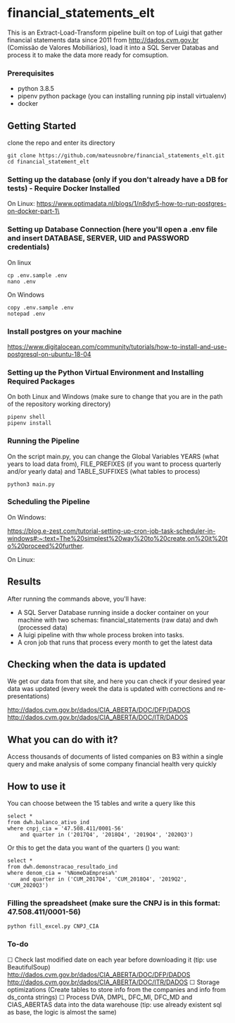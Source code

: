 # financial_statements_elt
This is an Extract-Load-Transform pipeline built on top of Luigi that gather financial statements data since 2011 from http://dados.cvm.gov.br (Comissão de Valores Mobiliários), load it into a SQL Server Databas and process it to make the data more ready for comsuption.

### Prerequisites
- python 3.8.5
- pipenv python package (you can installing running pip install virtualenv)
- docker


## Getting Started

clone the repo and enter its directory
```
git clone https://github.com/mateusnobre/financial_statements_elt.git
cd financial_statement_elt
```


### Setting up the database (only if you don't already have a DB for tests) - Require Docker Installed

On Linux: 
https://www.optimadata.nl/blogs/1/n8dyr5-how-to-run-postgres-on-docker-part-1\



### Setting up Database Connection (here you'll open a .env file and insert DATABASE, SERVER, UID and PASSWORD credentials)

On linux 

```
cp .env.sample .env
nano .env
```
On Windows 

```
copy .env.sample .env
notepad .env
```

### Install postgres on your machine

https://www.digitalocean.com/community/tutorials/how-to-install-and-use-postgresql-on-ubuntu-18-04

### Setting up the Python Virtual Environment and Installing Required Packages

On both Linux and Windows (make sure to change that you are in the path of the repository working directory) 

```
pipenv shell
pipenv install
```

### Running the Pipeline

On the script main.py, you can change the Global Variables YEARS (what years to load data from), FILE_PREFIXES (if you want to process quarterly and/or yearly data) and TABLE_SUFFIXES (what tables to process)

```
python3 main.py
```

### Scheduling the Pipeline

On Windows:

https://blog.e-zest.com/tutorial-setting-up-cron-job-task-scheduler-in-windows#:~:text=The%20simplest%20way%20to%20create,on%20it%20to%20proceed%20further.

On Linux:

## Results

After running the commands above, you'll have:
-   A SQL Server Database running inside a docker container on your machine with two schemas: financial_statements (raw data) and dwh (processed data)
-   A luigi pipeline with thw whole process broken into tasks.
-   A cron job that runs that process every month to get the latest data


## Checking when the data is updated

We get our data from that site, and here you can check if your desired year data was updated (every week the data is updated with corrections and re-presentations)

http://dados.cvm.gov.br/dados/CIA_ABERTA/DOC/DFP/DADOS
http://dados.cvm.gov.br/dados/CIA_ABERTA/DOC/ITR/DADOS

## What you can do with it?

Access thousands of documents of listed companies on B3 within a single query and make analysis of some company financial health very quickly


## How to use it

You can choose between the 15 tables and write a query like this

```
select *
from dwh.balanco_ativo_ind
where cnpj_cia = '47.508.411/0001-56'
    and quarter in ('2017Q4', '2018Q4', '2019Q4', '2020Q3')
```

Or this to get the data you want of the quarters () you want:

```
select *
from dwh.demonstracao_resultado_ind
where denom_cia = '%NomeDaEmpresa%'
    and quarter in ('CUM_2017Q4', 'CUM_2018Q4', '2019Q2', 'CUM_2020Q3')
```

### Filling the spreadsheet (make sure the CNPJ is in this format: 47.508.411/0001-56) 

```
python fill_excel.py CNPJ_CIA
```


### To-do
☐ Check last modified date on each year before downloading it (tip: use BeautifulSoup)
    http://dados.cvm.gov.br/dados/CIA_ABERTA/DOC/DFP/DADOS
    http://dados.cvm.gov.br/dados/CIA_ABERTA/DOC/ITR/DADOS
☐ Storage optimizations (Create tables to store info from the companies and info from ds_conta strings)
☐ Process DVA, DMPL, DFC_MI, DFC_MD and CIAS_ABERTAS data into the data warehouse (tip: use already existent sql as base, the logic is almost the same)